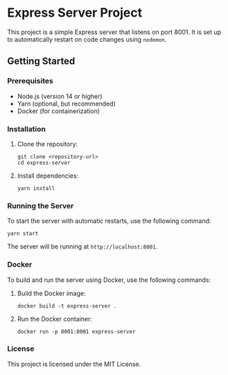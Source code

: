 # Express Server Project

This project is a simple Express server that listens on port 8001. It is set up to automatically restart on code changes using `nodemon`. 

## Getting Started

### Prerequisites

- Node.js (version 14 or higher)
- Yarn (optional, but recommended)
- Docker (for containerization)

### Installation

1. Clone the repository:
   ```
   git clone <repository-url>
   cd express-server
   ```

2. Install dependencies:
   ```
   yarn install
   ```

### Running the Server

To start the server with automatic restarts, use the following command:
```
yarn start
```

The server will be running at `http://localhost:8001`.

### Docker

To build and run the server using Docker, use the following commands:

1. Build the Docker image:
   ```
   docker build -t express-server .
   ```

2. Run the Docker container:
   ```
   docker run -p 8001:8001 express-server
   ```

### License

This project is licensed under the MIT License.